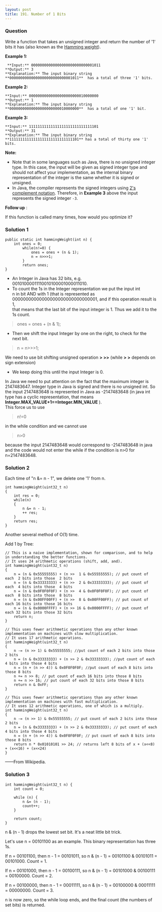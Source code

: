 ```yaml
---
layout: post
title: 191. Number of 1 Bits
---
```

### Question
Write a function that takes an unsigned integer and return the number of '1'
bits it has (also known as the [Hamming
weight](http://en.wikipedia.org/wiki/Hamming_weight)).



 **Example 1:**

    
    
     **Input:** 00000000000000000000000000001011
    **Output:** 3
    **Explanation:** The input binary string **00000000000000000000000000001011**  has a total of three '1' bits.
    

**Example 2:**

    
    
    **Input:** 00000000000000000000000010000000
    **Output:** 1
    **Explanation:** The input binary string **00000000000000000000000010000000**  has a total of one '1' bit.
    

**Example 3:**

    
    
    **Input:** 11111111111111111111111111111101
    **Output:** 31
    **Explanation:** The input binary string **11111111111111111111111111111101** has a total of thirty one '1' bits.



 **Note:**

  * Note that in some languages such as Java, there is no unsigned integer type. In this case, the input will be given as signed integer type and should not affect your implementation, as the internal binary representation of the integer is the same whether it is signed or unsigned.
  * In Java, the compiler represents the signed integers using [2's complement notation](https://en.wikipedia.org/wiki/Two%27s_complement). Therefore, in **Example 3**  above the input represents the signed integer `-3`.



 **Follow up** :

If this function is called many times, how would you optimize it?

### Solution 1
    
    
    public static int hammingWeight(int n) {
    	int ones = 0;
        	while(n!=0) {
        		ones = ones + (n & 1);
        		n = n>>>1;
        	}
        	return ones;
    }
    

  * An Integer in Java has 32 bits, e.g. 00101000011110010100001000011010.
  * To count the 1s in the Integer representation we put the input int  
n in bit AND with 1 (that is represented as  
00000000000000000000000000000001, and if this operation result is 1,  
that means that the last bit of the input integer is 1. Thus we add it to the
1s count.

> ones = ones + (n & 1);

  * Then we shift the input Integer by one on the right, to check for the  
next bit.

> n = n>>>1;

We need to use bit shifting unsigned operation **> >>** (while **> >** depends
on sign extension)

  * We keep doing this until the input Integer is 0.

In Java we need to put attention on the fact that the maximum integer is
2147483647. Integer type in Java is signed and there is no unsigned int. So
the input 2147483648 is represented in Java as -2147483648 (in java int type
has a cyclic representation, that means
**Integer.MAX_VALUE+1==Integer.MIN_VALUE** ).  
This force us to use

> n!=0

in the while condition and we cannot use

> n>0

because the input 2147483648 would correspond to -2147483648 in java and the
code would not enter the while if the condition is n>0 for n=2147483648.


### Solution 2
Each time of "n &= n - 1", we delete one '1' from n.

    
    
    int hammingWeight(uint32_t n)
    {
        int res = 0;
        while(n)
        {
            n &= n - 1;
            ++ res;
        }
        return res;
    }
    

Another several method of O(1) time.

Add 1 by Tree:

    
    
    // This is a naive implementation, shown for comparison, and to help in understanding the better functions. 
    // It uses 24 arithmetic operations (shift, add, and).
    int hammingWeight(uint32_t n)
    {
        n = (n & 0x55555555) + (n >>  1 & 0x55555555); // put count of each  2 bits into those  2 bits 
        n = (n & 0x33333333) + (n >>  2 & 0x33333333); // put count of each  4 bits into those  4 bits 
        n = (n & 0x0F0F0F0F) + (n >>  4 & 0x0F0F0F0F); // put count of each  8 bits into those  8 bits 
        n = (n & 0x00FF00FF) + (n >>  8 & 0x00FF00FF); // put count of each 16 bits into those 16 bits 
        n = (n & 0x0000FFFF) + (n >> 16 & 0x0000FFFF); // put count of each 32 bits into those 32 bits 
        return n;
    }
    
    // This uses fewer arithmetic operations than any other known implementation on machines with slow multiplication.
    // It uses 17 arithmetic operations.
    int hammingWeight(uint32_t n)
    {
        n -= (n >> 1) & 0x55555555; //put count of each 2 bits into those 2 bits
        n = (n & 0x33333333) + (n >> 2 & 0x33333333); //put count of each 4 bits into those 4 bits
        n = (n + (n >> 4)) & 0x0F0F0F0F; //put count of each 8 bits into those 8 bits
        n += n >> 8; // put count of each 16 bits into those 8 bits
        n += n >> 16; // put count of each 32 bits into those 8 bits
        return n & 0xFF;
    }
    
    // This uses fewer arithmetic operations than any other known implementation on machines with fast multiplication.
    // It uses 12 arithmetic operations, one of which is a multiply.
    int hammingWeight(uint32_t n)
    {
        n -= (n >> 1) & 0x55555555; // put count of each 2 bits into those 2 bits
        n = (n & 0x33333333) + (n >> 2 & 0x33333333); // put count of each 4 bits into those 4 bits
        n = (n + (n >> 4)) & 0x0F0F0F0F; // put count of each 8 bits into those 8 bits 
        return n * 0x01010101 >> 24; // returns left 8 bits of x + (x<<8) + (x<<16) + (x<<24)
    }
    

——From Wikipedia.


### Solution 3
    
    
    int hammingWeight(uint32_t n) {
        int count = 0;
        
        while (n) {
            n &= (n - 1);
            count++;
        }
        
        return count;
    }
    

n & (n - 1) drops the lowest set bit. It's a neat little bit trick.

Let's use n = 00101100 as an example. This binary representation has three 1s.

If n = 00101100, then n - 1 = 00101011, so n & (n - 1) = 00101100 & 00101011 =
00101000. Count = 1.

If n = 00101000, then n - 1 = 00100111, so n & (n - 1) = 00101000 & 00100111 =
00100000. Count = 2.

If n = 00100000, then n - 1 = 00011111, so n & (n - 1) = 00100000 & 00011111 =
00000000. Count = 3.

n is now zero, so the while loop ends, and the final count (the numbers of set
bits) is returned.



